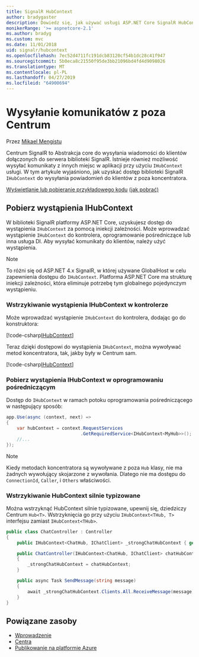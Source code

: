 ```yaml
---
title: SignalR HubContext
author: bradygaster
description: Dowiedz się, jak używać usługi ASP.NET Core SignalR HubContext wysyłania powiadomień do klientów z poza koncentratora.
monikerRange: '>= aspnetcore-2.1'
ms.author: bradyg
ms.custom: mvc
ms.date: 11/01/2018
uid: signalr/hubcontext
ms.openlocfilehash: 7ec52d4711fc191dcb83120cf54b1dc28c41f947
ms.sourcegitcommit: 5b0eca8c21550f95de3bb21096bd4fd4d9098026
ms.translationtype: MT
ms.contentlocale: pl-PL
ms.lasthandoff: 04/27/2019
ms.locfileid: "64900694"
---
```

# <a name="send-messages-from-outside-a-hub"></a>Wysyłanie komunikatów z poza Centrum

Przez [Mikael Mengistu](https://twitter.com/MikaelM_12)

Centrum SignalR to Abstrakcja core do wysyłania wiadomości do klientów dołączonych do serwera biblioteki SignalR. Istnieje również możliwość wysyłać komunikaty z innych miejsc w aplikacji przy użyciu `IHubContext` usługi. W tym artykule wyjaśniono, jak uzyskać dostęp biblioteki SignalR `IHubContext` do wysyłania powiadomień do klientów z poza koncentratora.

[Wyświetlanie lub pobieranie przykładowego kodu](https://github.com/aspnet/AspNetCore.Docs/tree/master/aspnetcore/signalr/hubcontext/sample/) [(jak pobrać)](xref:index#how-to-download-a-sample)

## <a name="get-an-instance-of-ihubcontext"></a>Pobierz wystąpienia IHubContext

W biblioteki SignalR platformy ASP.NET Core, uzyskujesz dostęp do wystąpienia `IHubContext` za pomocą iniekcji zależności. Może wprowadzać wystąpienie `IHubContext` do kontrolera, oprogramowanie pośredniczące lub inna usługa DI. Aby wysyłać komunikaty do klientów, należy użyć wystąpienia.

> [!NOTE]
> To różni się od ASP.NET 4.x SignalR, w której używane GlobalHost w celu zapewnienia dostępu do `IHubContext`. Platforma ASP.NET Core ma strukturę iniekcji zależności, która eliminuje potrzebę tym globalnego pojedynczym wystąpieniu.

### <a name="inject-an-instance-of-ihubcontext-in-a-controller"></a>Wstrzykiwanie wystąpienia IHubContext w kontrolerze

Może wprowadzać wystąpienie `IHubContext` do kontrolera, dodając go do konstruktora:

[!code-csharp[IHubContext](hubcontext/sample/Controllers/HomeController.cs?range=12-19,57)]

Teraz dzięki dostępowi do wystąpienia `IHubContext`, można wywoływać metod koncentratora, tak, jakby były w Centrum sam.

[!code-csharp[IHubContext](hubcontext/sample/Controllers/HomeController.cs?range=21-25)]

### <a name="get-an-instance-of-ihubcontext-in-middleware"></a>Pobierz wystąpienia IHubContext w oprogramowaniu pośredniczącym

Dostęp do `IHubContext` w ramach potoku oprogramowania pośredniczącego w następujący sposób:

```csharp
app.Use(async (context, next) =>
{
    var hubContext = context.RequestServices
                            .GetRequiredService<IHubContext<MyHub>>();
    //...
});
```

> [!NOTE]
> Kiedy metodach koncentratora są wywoływane z poza `Hub` klasy, nie ma żadnych wywołujący skojarzone z wywołania. Dlatego nie ma dostępu do `ConnectionId`, `Caller`, i `Others` właściwości.

### <a name="inject-a-strongly-typed-hubcontext"></a>Wstrzykiwanie HubContext silnie typizowane

Można wstrzyknąć HubContext silnie typizowane, upewnij się, dziedziczy Centrum `Hub<T>`. Wstrzyknięcia go przy użyciu `IHubContext<THub, T>` interfejsu zamiast `IHubContext<THub>`.

```csharp
public class ChatController : Controller
{
    public IHubContext<ChatHub, IChatClient> _strongChatHubContext { get; }

    public ChatController(IHubContext<ChatHub, IChatClient> chatHubContext)
    {
        _strongChatHubContext = chatHubContext;
    }

    public async Task SendMessage(string message)
    {
        await _strongChatHubContext.Clients.All.ReceiveMessage(message);
    }
}
```

## <a name="related-resources"></a>Powiązane zasoby

* [Wprowadzenie](xref:tutorials/signalr)
* [Centra](xref:signalr/hubs)
* [Publikowanie na platformie Azure](xref:signalr/publish-to-azure-web-app)
